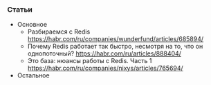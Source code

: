
### Статьи

- Основное
    - Разбираемся с Redis https://habr.com/ru/companies/wunderfund/articles/685894/
    - Почему Redis работает так быстро, несмотря на то, что он однопоточный? https://habr.com/ru/articles/888404/
    - Это база: нюансы работы с Redis. Часть 1 https://habr.com/ru/companies/nixys/articles/765694/
- Остальное
